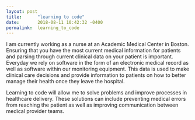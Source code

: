 ```yaml
---
layout: post
title:      "learning to code"
date:       2018-08-11 10:42:32 -0400
permalink:  learning_to_code
---
```




I am currently working as a nurse at an Academic Medical Center in Boston. Ensuring that you have the most current medical information for patients and parsing through current clinical data on your patient is important. Everyday we rely on software in the form of an electronic medical record as well as software within our monitoring equipment. This data is used to make clinical care decisions and provide information to patients on how to better manage their health once they leave the hospital. 


Learning to code will allow me to solve problems and improve processes in healthcare delivery. These solutions can include preventing medical errors from reaching the patient as well as improving communication between medical provider teams. 
